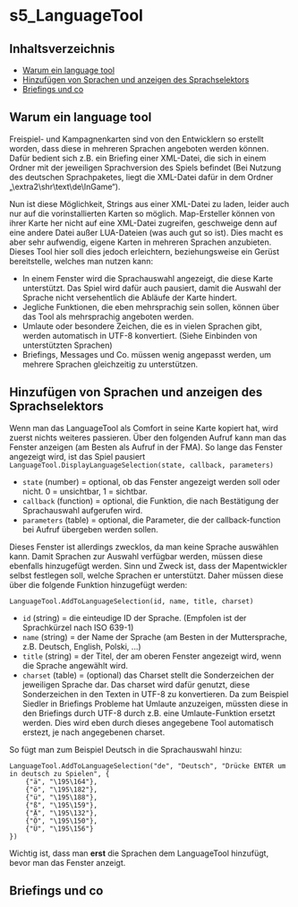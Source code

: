 # s5_LanguageTool
## Inhaltsverzeichnis
* [Warum ein language tool](#warum-ein-language-tool)
* [Hinzufügen von Sprachen und anzeigen des Sprachselektors](#hinzufügen-von-sprachen-und-anzeigen-des-sprachselektors)
* [Briefings und co](#briefings-und-co)

## Warum ein language tool

Freispiel- und Kampagnenkarten sind von den Entwicklern so erstellt worden, dass diese in mehreren Sprachen angeboten werden können. Dafür bedient sich z.B. ein Briefing einer XML-Datei, die sich in einem Ordner mit der jeweiligen Sprachversion des Spiels befindet (Bei Nutzung des deutschen Sprachpaketes, liegt die XML-Datei dafür in dem Ordner „\extra2\shr\text\de\InGame“).

Nun ist diese Möglichkeit, Strings aus einer XML-Datei zu laden, leider auch nur auf die vorinstallierten Karten so möglich. Map-Ersteller können von ihrer Karte her nicht auf eine XML-Datei zugreifen, geschweige denn auf eine andere Datei außer LUA-Dateien (was auch gut so ist). Dies macht es aber sehr aufwendig, eigene Karten in mehreren Sprachen anzubieten.
Dieses Tool hier soll dies jedoch erleichtern, beziehungsweise ein Gerüst bereitstelle, welches man nutzen kann:

* In einem Fenster wird die Sprachauswahl angezeigt, die diese Karte unterstützt. Das Spiel wird dafür auch pausiert, damit die Auswahl der Sprache nicht versehentlich die Abläufe der Karte hindert.
* Jegliche Funktionen, die eben mehrsprachig sein sollen, können über das Tool als mehrsprachig angeboten werden.
* Umlaute oder besondere Zeichen, die es in vielen Sprachen gibt, werden automatisch in UTF-8 konvertiert. (Siehe Einbinden von unterstützten Sprachen)
* Briefings, Messages und Co. müssen wenig angepasst werden, um mehrere Sprachen gleichzeitig zu unterstützen.

## Hinzufügen von Sprachen und anzeigen des Sprachselektors

Wenn man das LanguageTool als Comfort in seine Karte kopiert hat, wird zuerst nichts weiteres passieren. Über den folgenden Aufruf kann man das Fenster anzeigen (am Besten als Aufruf in der FMA). So lange das Fenster angezeigt wird, ist das Spiel pausiert
`LanguageTool.DisplayLanguageSelection(state, callback, parameters)`
* `state` (number) = optional, ob das Fenster angezeigt werden soll oder nicht. 0 = unsichtbar, 1 = sichtbar.
* `callback` (function) = optional, die Funktion, die nach Bestätigung der Sprachauswahl aufgerufen wird.
* `parameters` (table) = optional, die Parameter, die der callback-function bei Aufruf übergeben werden sollen.


Dieses Fenster ist allerdings zwecklos, da man keine Sprache auswählen kann.
Damit Sprachen zur Auswahl verfügbar werden, müssen diese ebenfalls hinzugefügt werden. Sinn und Zweck ist, dass der Mapentwickler selbst festlegen soll, welche Sprachen er unterstützt. Daher müssen diese über die folgende Funktion hinzugefügt werden:

`LanguageTool.AddToLanguageSelection(id, name, title, charset)`
* `id` (string) = die einteudige ID der Sprache. (Empfolen ist der Sprachkürzel nach ISO 639-1)
* `name` (string) = der Name der Sprache (am Besten in der Muttersprache, z.B. Deutsch, English, Polski, ...)
* `title` (string) = der Titel, der am oberen Fenster angezeigt wird, wenn die Sprache angewählt wird.
* `charset` (table) = (optional) das Charset stellt die Sonderzeichen der jeweiligen Sprache dar. Das charset wird dafür genutzt, diese Sonderzeichen in den Texten in UTF-8 zu konvertieren. Da zum Beispiel Siedler in Briefings Probleme hat Umlaute anzuzeigen, müssten diese in den Briefings durch UTF-8 durch z.B. eine Umlaute-Funktion ersetzt werden. Dies wird eben durch dieses angegebene Tool automatisch erstezt, je nach angegebenen charset.

So fügt man zum Beispiel Deutsch in die Sprachauswahl hinzu:  
```
LanguageTool.AddToLanguageSelection("de", "Deutsch", "Drücke ENTER um in deutsch zu Spielen", {
    {"ä", "\195\164"},
    {"ö", "\195\182"},
    {"ü", "\195\188"},
    {"ß", "\195\159"},
    {"Ä", "\195\132"},
    {"Ö", "\195\150"},
    {"Ü", "\195\156"}
})
```

Wichtig ist, dass man **erst** die Sprachen dem LanguageTool hinzufügt, bevor man das Fenster anzeigt.


## Briefings und co

